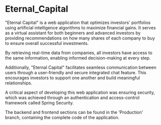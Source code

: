 # Eternal_Capital

"Eternal Capital" is a web application that optimizes investors' portfolios using artificial intelligence algorithms to maximize financial gains. It serves as a virtual assistant for both beginners and advanced investors by providing recommendations on how many shares of each company to buy to ensure overall successful investments.

By retrieving real-time data from companies, all investors have access to the same information, enabling informed decision-making at every step.

Additionally, "Eternal Capital" facilitates seamless communication between users through a user-friendly and secure integrated chat feature. This encourages investors to support one another and build meaningful relationships.

A critical aspect of developing this web application was ensuring security, which was achieved through an authentication and access-control framework called Spring Security.

The backend and frontend sections can be found in the 'Production' branch, containing the complete code of the application.
